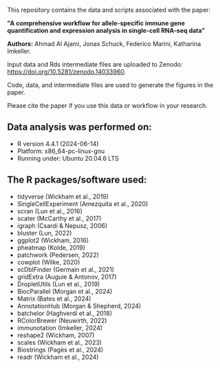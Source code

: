This repository contains the data and scripts associated with the paper:

**"A comprehensive workflow for allele-specific immune gene quantification and expression analysis in single-cell RNA-seq data"**

**Authors:** Ahmad Al Ajami, Jonas Schuck, Federico Marini, Katharina Imkeller.

Input data and Rds intermediate files are uploaded to Zenodo: https://doi.org/10.5281/zenodo.14033960.

Code, data, and intermediate files are used to generate the figures in the paper.

Please cite the paper if you use this data or workflow in your research.

Data analysis was performed on:
-------------------------------
- R version 4.4.1 (2024-06-14)
- Platform: x86_64-pc-linux-gnu
- Running under: Ubuntu 20.04.6 LTS

The R packages/software used:
-----------------------------
- tidyverse (Wickham et al., 2019)
- SingleCellExperiment (Amezquita et al., 2020)
- scran (Lun et al., 2016)
- scater (McCarthy et al., 2017)
- igraph (Csardi & Nepusz, 2006)
- bluster (Lun, 2022)
- ggplot2 (Wickham, 2016)
- pheatmap (Kolde, 2019)
- patchwork (Pedersen, 2022)
- cowplot (Wilke, 2020)
- scDblFinder (Germain et al., 2021)
- gridExtra (Auguie & Antonov, 2017)
- DropletUtils (Lun et al., 2019)
- BiocParallel (Morgan et al., 2024)
- Matrix (Bates et al., 2024)
- AnnotationHub (Morgan & Shepherd, 2024)
- batchelor (Haghverdi et al., 2018)
- RColorBrewer (Neuwirth, 2022)
- immunotation (Imkeller, 2024)
- reshape2 (Wickham, 2007)
- scales (Wickham et al., 2023)
- Biostrings (Pagès et al., 2024)
- readr (Wickham et al., 2024)